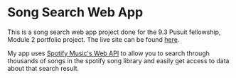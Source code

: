 # Song Search Web App

This is a song search web app project done for the 9.3 Pusuit fellowship, Module 2 portfolio project. The live site can be found [here](https://music-search-ari-jackson.netlify.app/).

My app uses [Spotify Music's Web API](https://developer.spotify.com/documentation/web-api/) to allow you to search through thousands of songs in the spotify song library and easily get access to data about that search result.

